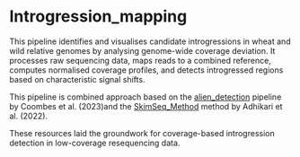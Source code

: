 # Introgression_mapping

This pipeline identifies and visualises candidate introgressions in wheat and wild relative genomes by analysing genome-wide coverage deviation. It processes raw sequencing data, maps reads to a combined reference, computes normalised coverage profiles, and detects introgressed regions based on characteristic signal shifts.

This pipeline is combined approach based on the [alien_detection](https://github.com/benedictcoombes/alien_detection) pipeline by Coombes et al. (2023)and the [SkimSeq_Method](https://github.com/sandeshsth/SkimSeq_Method) method by Adhikari et al. (2022).

These resources laid the groundwork for coverage-based introgression detection in low-coverage resequencing data.
